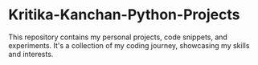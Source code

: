# Kritika-Kanchan-Python-Projects
This repository contains my personal projects, code snippets, and experiments. It's a collection of my coding journey, showcasing my skills and interests.
